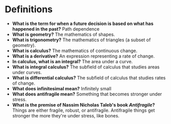 # Definitions

- **What is the term for when a future decision is based on what has happened in the past?** Path dependence
- **What is geometry?** The mathematics of shapes.
- **What is trigonometry?** The mathematics of triangles (a subset of geometry).
- **What is calculus?** The mathematics of continuous change.
- **What is a derivative?** An expression representing a rate of change.
- **In calculus, what is an integral?** The area under a curve.
- **What is integral calculus?** The subfield of calculus that studies areas under curves.
- **What is differential calculus?** The subfield of calculus that studies rates of change.
- **What does infinitesimal mean?** Infinitely small
- **What does antifragile mean?** Something that becomes stronger under stress.
- **What is the premise of Nassim Nicholas Taleb's book *Antifragile*?** Things are either fragile, robust, or antifragile. Antifragile things get stronger the more they're under stress, like bones.
